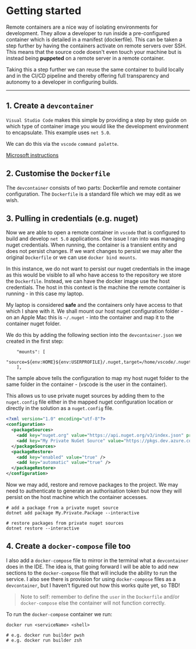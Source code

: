 # Getting started

Remote containers are a nice way of isolating environments for development.  They allow a developer to run inside a pre-configured container which is detailed in a manifest (dockerfile).  This can be taken a step further by having the containers activate on remote servers over SSH.  This means that the source code doesn't even touch your machine but is instead being **puppeted** on a remote server in a remote container.

Taking this a step further we can reuse the same container to build locally and in the CI/CD pipeline and thereby offering full transparency and autonomy to a developer in configuring builds.

---

## 1. Create a `devcontainer`

`Visual Studio Code` makes this simple by providing a step by step guide on which type of container image you would like the development environment to encapsulate.  This example uses `net 5.0`.

We can do this via the `vscode` `command palette`.

[Microsoft instructions](https://code.visualstudio.com/docs/remote/create-dev-container)

## 2. Customise the `Dockerfile`

The `devcontainer` consists of two parts: Dockerfile and remote container configuration.  The `Dockerfile` is a standard file which we may edit as we wish.

## 3. Pulling in credentials (e.g. nuget)

Now we are able to open a remote container in `vscode` that is configured to build and develop `net 5.0` applications.  One issue I ran into was managing nuget credentials.  When running, the container is a transient entity and does not persist changes.  If we want changes to persist we may alter the original `Dockerfile` or we can use `docker bind mounts`.

In this instance, we do not want to persist our nuget credentials in the image as this would be visible to all who have access to the repository we store the `Dockerfile`.  Instead, we can have the docker image use the host credentials.  The host in this context is the machine the remote container is running - in this case my laptop.

My laptop is considered **safe** and the containers only have access to that which I share with it.  We shall mount our host nuget configuration folder - on an Apple Mac this is `~/.nuget` - into the container and map it to the container nuget folder.

We do this by adding the following section into the `devcontainer.json` we created in the first step:

```docker
    "mounts": [
        "source=${env:HOME}${env:USERPROFILE}/.nuget,target=/home/vscode/.nuget,type=bind"
    ],
```

The sample above tells the configuration to map my host nuget folder to the same folder in the container - (vscode is the user in the container).

This allows us to use private nuget sources by adding them to the `nuget.config` file either in the mapped nuget configuration location or directly in the solution as a `nuget.config` file.

```xml
<?xml version="1.0" encoding="utf-8"?>
<configuration>
  <packageSources>
    <add key="nuget.org" value="https://api.nuget.org/v3/index.json" protocolVersion="3" />
    <add key="My Private NuGet Source" value="https://pkgs.dev.azure.com/my-private-nuget-source/nuget/v3/index.json" />
  </packageSources>
  <packageRestore>
    <add key="enabled" value="true" />
    <add key="automatic" value="true" />
  </packageRestore>
</configuration>
```

Now we may add, restore and remove packages to the project.  We may need to authenticate to generate an authorisation token but now they will persist on the host machine which the container accesses.

```dotnetcli
# add a package from a private nuget source
dotnet add package My.Private.Package --interactive      

# restore packages from private nuget sources
dotnet restore --interactive
```

## 4. Create a `docker-compose` file too

I also add a `docker-compose` file to mirror in the terminal what a `devcontainer` does in the IDE.  The idea is, that going forward I will be able to add new sections to the `docker-compose` file that will include the ability to run the service.  I also see there is provision for using `docker-compose` files as a `devcontainer`, but I haven't figured out how this works quite yet, so TBD!

> Note to self: remember to define the `user` in the `Dockerfile` and/or `docker-compose` else the container will not function correctly.

To run the `docker-compose` container we run:

```dotnetcli
docker run <serviceName> <shell>

# e.g. docker run builder pwsh
# e.g. docker run builder zsh
```
